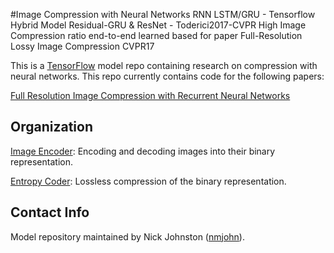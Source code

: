 #Image Compression with Neural Networks
RNN LSTM/GRU - Tensorflow Hybrid Model Residual-GRU & ResNet - Toderici2017-CVPR
High Image Compression ratio end-to-end learned based for paper Full-Resolution Lossy Image Compression CVPR17

This is a [TensorFlow](http://www.tensorflow.org/) model repo containing
research on compression with neural networks. This repo currently contains 
code for the following papers:

[Full Resolution Image Compression with Recurrent Neural Networks](https://arxiv.org/abs/1608.05148)

## Organization
[Image Encoder](image_encoder/): Encoding and decoding images into their binary representation.

[Entropy Coder](entropy_coder/): Lossless compression of the binary representation.

## Contact Info
Model repository maintained by Nick Johnston ([nmjohn](https://github.com/nmjohn)).
